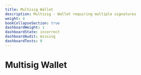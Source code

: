 ```yaml
---
title: Multisig Wallet
description: Multisig - Wallet requiring multiple signatures
weight: 4
bookCollapseSection: true
dashboardWeight: 1
dashboardState: incorrect
dashboardAudit: missing
dashboardTests: 0
---
```


# Multisig Wallet

